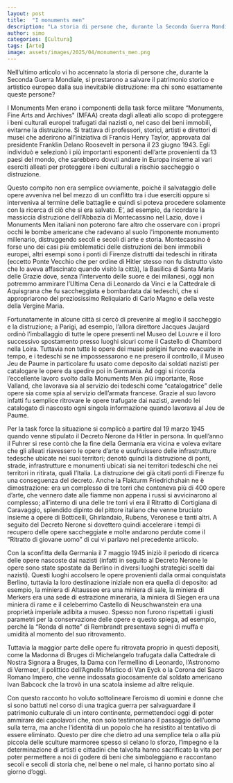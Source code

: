 ```yaml
---
layout: post
title:  "I monuments men"
description: "La storia di persone che, durante la Seconda Guerra Mondiale, salvarono il patrimonio storico e artistico europeo dalla distruzione."
author: simo
categories: [Cultura]
tags: [Arte]
image: assets/images/2025/04/monuments_men.png
---
```

Nell’ultimo articolo vi ho accennato la storia di persone che, durante la Seconda Guerra Mondiale, si prestarono a salvare il patrimonio storico e artistico europeo dalla sua inevitabile distruzione: ma chi sono esattamente queste persone? 

I Monuments Men erano i componenti della task force militare “Monuments, Fine Arts and Archives" (MFAA) creata dagli alleati allo scopo di proteggere i beni culturali europei trafugati dai nazisti o, nel caso dei beni immobili, evitarne la distruzione. Si trattava di professori, storici, artisti e direttori di musei che aderirono all’iniziativa di Francis Henry Taylor, approvata dal presidente Franklin Delano Roosevelt in persona il 23 giugno 1943. Egli individuò e selezionò i più importanti esponenti dell’arte provenienti da 13 paesi del mondo, che sarebbero dovuti andare in Europa insieme ai vari eserciti alleati per proteggere i beni culturali a rischio saccheggio o distruzione. 

Questo compito non era semplice ovviamente, poiché il salvataggio delle opere avveniva nel bel mezzo di un conflitto tra i due eserciti oppure si interveniva al termine delle battaglie e quindi si poteva procedere solamente con la ricerca di ciò che si era salvato. E’, ad esempio, da ricordare la massiccia distruzione dell’Abbazia di Montecassino nel Lazio, dove i Monuments Men italiani non poterono fare altro che osservare con i propri occhi le bombe americane che radevano al suolo l'imponente monumento millenario, distruggendo secoli e secoli di arte e storia. Montecassino è forse uno dei casi più emblematici delle distruzioni dei beni immobili europei, altri esempi sono i ponti di Firenze distrutti dai tedeschi in ritirata (eccetto Ponte Vecchio che per ordine di Hitler stesso non fu distrutto visto che lo aveva affascinato quando visitò la città), la Basilica di Santa Maria delle Grazie dove, senza l’intervento delle suore e dei milanesi, oggi non potremmo ammirare l’Ultima Cena di Leonardo da Vinci e la Cattedrale di Aquisgrana che fu saccheggiata e bombardata dai tedeschi, che si appropriarono del preziosissimo Reliquiario di Carlo Magno e della veste della Vergine Maria. 

Fortunatamente in alcune città si cercò di prevenire al meglio il saccheggio e la distruzione; 
a Parigi, ad esempio, l’allora direttore Jacques Jaujard ordinò l’imballaggio di tutte le opere presenti nel Museo del Louvre e il loro successivo spostamento presso luoghi sicuri come il Castello di Chambord nella Loira. Tuttavia non tutte le opere dei musei parigini furono evacuate in tempo, e i tedeschi se ne impossessarono e ne presero il controllo, il Museo Jeu de Paume in particolare fu usato come deposito dai soldati nazisti per catalogare le opere da spedire poi in Germania.
Ad oggi si ricorda l’eccellente lavoro svolto dalla Monuments Men più importante, Rose Valland, che lavorava sia al servizio dei tedeschi come “catalogatrice” delle opere sia come spia al servizio dell’armata francese. Grazie al suo lavoro infatti fu semplice ritrovare le opere trafugate dai nazisti, avendo lei catalogato di nascosto ogni singola informazione quando lavorava al Jeu de Paume.

Per la task force la situazione si complicò a partire dal 19 marzo 1945 quando venne stipulato il Decreto Nerone da Hitler in persona. In quell’anno il Fuhrer si rese contò che la fine della Germania era vicina e voleva evitare che gli alleati riavessero le opere d’arte e usufruissero delle infrastrutture tedesche ubicate nei suoi territori; denotò quindi la distruzione di ponti, strade, infrastrutture e monumenti ubicati sia nei territori tedeschi che nei territori in ritirata, quali l’Italia. La distruzione dei già citati ponti di Firenze fu una conseguenza del decreto. Anche la Flakturm Friedrichshain ne è dimostrazione: era un complesso di tre torri che conteneva più di 400 opere d’arte, che vennero date alle fiamme non appena i russi si avvicinarono al complesso; all’interno di una delle tre torri vi era il Ritratto di Cortigiana di Caravaggio, splendido dipinto del pittore italiano che venne bruciato insieme a opere di Botticelli, Ghirlandaio, Rubens, Veronese e tanti altri. A seguito del Decreto Nerone si dovettero quindi accelerare i tempi di recupero delle opere saccheggiate e molte andarono perdute come il “Ritratto di giovane uomo” di cui vi parlavo nel precedente articolo.

Con la sconfitta della Germania il 7 maggio 1945 iniziò il periodo di ricerca delle opere nascoste dai nazisti (infatti in seguito al Decreto Nerone le opere sono state spostate da Berlino in diversi luoghi strategici scelti dai nazisti). Questi luoghi accolsero le opere provenienti dalla ormai conquistata Berlino, tuttavia la loro destinazione iniziale non era quella di deposito: ad esempio, la miniera di Altaussee era una miniera di sale, la miniera di Merkers era una sede di estrazione mineraria, la miniera di Siegen era una miniera di rame e il celeberrimo Castello di Neuschwanstein era una proprietà imperiale adibita a museo. Spesso non furono rispettati i giusti parametri per la conservazione delle opere e questo spiega, ad esempio, perché la “Ronda di notte” di Rembrandt presentava segni di muffa e umidità al momento del suo ritrovamento. 

Tuttavia la maggior parte delle opere fu ritrovata proprio in questi depositi, come la Madonna di Bruges di Michelangelo trafugata dalla Cattedrale di Nostra Signora a Bruges, la Dama con l’ermellino di Leonardo, l’Astronomo di Vermeer, il polittico dell’Agnello Mistico di Van Eyck o la Corona del Sacro Romano Impero, che venne indossata giocosamente dal soldato americano Ivan Babcock che la trovò in una scatola insieme ad altre reliquie. 

Con questo racconto ho voluto sottolineare l’eroismo di uomini e donne che si sono battuti nel corso di una tragica guerra per salvaguardare il patrimonio culturale di un intero continente, permettendoci oggi di poter ammirare dei capolavori che, non solo testimoniano il passaggio dell’uomo sulla terra, ma anche l’identità di un popolo che ha resistito al tentativo di essere eliminato. Questo per dire che dietro ad una semplice tela o alla più piccola delle sculture marmoree spesso si celano lo sforzo, l’impegno e la determinazione di artisti e cittadini che talvolta hanno sacrificato la vita per poter permettere a noi di godere di beni che simboleggiano e raccontano secoli e secoli di storia che, nel bene o nel male, ci hanno portato sino al giorno d’oggi.  


